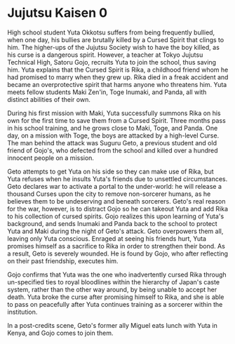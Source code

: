 # Jujutsu Kaisen 0
High school student Yuta Okkotsu suffers from being frequently bullied, when one day, his bullies are brutally killed by a Cursed Spirit that clings to him. The higher-ups of the Jujutsu Society wish to have the boy killed, as his curse is a dangerous spirit. However, a teacher at Tokyo Jujutsu Technical High, Satoru Gojo, recruits Yuta to join the school, thus saving him. Yuta explains that the Cursed Spirit is Rika, a childhood friend whom he had promised to marry when they grew up. Rika died in a freak accident and became an overprotective spirit that harms anyone who threatens him. Yuta meets fellow students Maki Zen'in, Toge Inumaki, and Panda, all with distinct abilities of their own.

During his first mission with Maki, Yuta successfully summons Rika on his own for the first time to save them from a Cursed Spirit. Three months pass in his school training, and he grows close to Maki, Toge, and Panda. One day, on a mission with Toge, the boys are attacked by a high-level Curse. The man behind the attack was Suguru Geto, a previous student and old friend of Gojo's, who defected from the school and killed over a hundred innocent people on a mission.

Geto attempts to get Yuta on his side so they can make use of Rika, but Yuta refuses when he insults Yuta's friends due to unsettled circumstances. Geto declares war to activate a portal to the under-world: he will release a thousand Curses upon the city to remove non-sorcerer humans, as he believes them to be undeserving and beneath sorcerers. Geto's real reason for the war, however, is to distract Gojo so he can takeout Yuta and add Rika to his collection of cursed spirits. Gojo realizes this upon learning of Yuta's background, and sends Inumaki and Panda back to the school to protect Yuta and Maki during the night of Geto's attack. Geto overpowers them all, leaving only Yuta conscious. Enraged at seeing his friends hurt, Yuta promises himself as a sacrifice to Rika in order to strengthen their bond. As a result, Geto is severely wounded. He is found by Gojo, who after reflecting on their past friendship, executes him.

Gojo confirms that Yuta was the one who inadvertently cursed Rika through un-specified ties to royal bloodlines within the hierarchy of Japan's caste system, rather than the other way around, by being unable to accept her death. Yuta broke the curse after promising himself to Rika, and she is able to pass on peacefully after Yuta continues training as a sorcerer within the institution.

In a post-credits scene, Geto's former ally Miguel eats lunch with Yuta in Kenya, and Gojo comes to join them.
